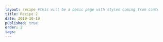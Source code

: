 ```yaml
---
layout: recipe #this will be a basic page with styles coming from content.css
title: Recipe 2
date: 2019-10-19
published: true
order: 2
tags:
---
```

